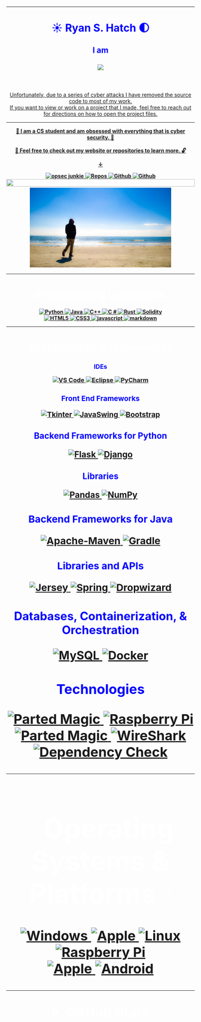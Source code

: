<!--
****************************************************************************************
Title: README.md                 *******************************************************
Developed by: Ryan Hatch         *******************************************************
Last Updated: March 18 2024      *******************************************************
Version: 3.0                     *******************************************************
****************************************************************************************
-->

<!DOCTYPE html>
<html lang="en">
  <head>
    <meta charset="UTF-8">
    <meta name="viewport" content="width=device-width, initial-scale=1.0">
  </head>
  <body>
    <hr>
    <h1 align="center" style="color: blue;">☀️ Ryan S. Hatch 🌓</h1>
    <h2 align="center" style="color: blue;">I am <p align="center">
        <a href="https://ryanshatch.com">
          <img src="https://readme-typing-svg.demolab.com/?lines=a%20programmer.;a%20data%20analyst.;addicted%20to%20machine learning.;obsessed%20with%20cryptography.;obsessed%20with%20data%20and%20security.;a%20passionate%20blue%20teamer.;a%20versatile%20specialist.%20&font=Fira%20Code&center=true&width=360&height=42&color=89CFF0&vCenter=true&size=18&pause=33">
    </h2>
    <!-- </p><p align="center"> -->
    <br>
    <p align="center">Unfortunately, due to a series of cyber attacks I have removed the source code to most of my work. <br>If you want to view or work on a project that I made, feel free to reach out for directions on how to open the project files. </p>
    <hr>
    <p align="center">
      <!--       <br> -->
      <b>📘 I am a CS student and am obsessed with everything that is cyber security. 📘 <br>
        <br>🔐 Feel free to check out my website or repositories to learn more. 🔓
    </p>
    <div align="center">
      <p>&darr;</p>
      <div>
        <!--     <a href="https://ryanshatch.com/resume"><img src="https://img.shields.io/badge/Resume:_-ryanshatch.me-blue?style=flat-square&logo=Raspberry%20Pi" alt="opsec junkie"></a> -->
        <a href="https://ryanshatch.com">
          <img src="https://img.shields.io/badge/Portfolio:_-ryanshatch.com-blue?style=flat-square&logo=Raspberry%20Pi" alt="opsec junkie">
        </a>
        <a href="https://github.com/ryanshatch/ryanshatch/blob/main/list.md">
          <img src="http://img.shields.io/badge/Projects:_-Organized List-blue?style=flat-square&logo=xbox" alt="Repos">
        </a>
        <a href="https://ryanshatch.com/Flappy-Bird">
          <img src="http://img.shields.io/badge/Sandbox:_-Flappy%20Bird-blue?style=flat-square&logo=Playstation" alt="Github">
        </a>
        <a href=mailto:ryan@rshatch.com>
          <img src="http://img.shields.io/badge/Email:_-Reach%20Out-blue?style=flat-square&logo=Messenger" alt="Github">
        </a>
        <a href="https://ryanshatch.com"></a>
        <img src="https://user-images.githubusercontent.com/73097560/115834477-dbab4500-a447-11eb-908a-139a6edaec5c.gif" style="width: 100%; height: 50%; animation: spin 300s linear infinite;">
        <!--         <style>
          @keyframes spin {
            0% {
              transform: rotate(0deg);
            }
            100% {
              transform: rotate(360deg);
            }
          }
        </style> -->
        <!-- https://user-images.githubusercontent.com/73097560/115834477-dbab4500-a447-11eb-908a-139a6edaec5c.gif -->
        <!--        <h1></h1> -->
        <br>
      </div>
    </div>
    <picture>
      <div style="text-align">
        <div align="center">
          <source media="(prefers-color-scheme: dark)" srcset="https://github.com/ryanshatch/ryanshatch.github.io/blob/main/hhi.jpg">
          <img alt=" " src="https://github.com/ryanshatch/ryanshatch/blob/main/images/hhi.jpg" style="width: 75%; height: 50%;">
        </div>
      </div>
    </picture>
    <hr>
    <!-- <h1></h1> -->
    <h1 align="center" style="color: white;">▫️ Programming Languages ▫️ </h1>
    <p align="center">
      <!--   <h4 align="center">Programming:</h4><p align="center"> -->
      <!-- Back end Languages -->
      <a href="https://github.com/ryanshatch">
        <img src="https://img.shields.io/badge/python-black?style=for-the-badge&logo=python&logoColor=blue" alt="Python">
      </a>
      <a href="https://github.com/ryanshatch">
        <img src="https://img.shields.io/badge/java-black?style=for-the-badge&logo=openjdk&logoColor=blue" alt="Java">
      </a>
      <a href="https://github.com/ryanshatch">
        <img src="https://img.shields.io/badge/c++-black?style=for-the-badge&logo=cplusplus&logoColor=blue" alt="C++">
      </a>
      <a href="https://github.com/ryanshatch">
        <a href="https://github.com/ryanshatch">
          <img src="https://img.shields.io/badge/c%23-%23000000.svg?style=for-the-badge&logo=cplusplus&logoColor=blue" alt="C #">
        </a>
        <a href="https://github.com/imaclone-sol">
          <img src="https://img.shields.io/badge/Rust-black?style=for-the-badge&logo=rust&logoColor=blue" alt="Rust">
        </a>
        <a href="https://github.com/ryanshatch">
          <img src="https://img.shields.io/badge/Solidity-black?style=for-the-badge&logo=solidity&logoColor=blue" alt="Solidity">
        </a>
        <!--       </a> -->
        <br>
        <!--     <h4 align="center">Web Development:</h4><p align="center"> -->
        <!-- Front End Languages -->
        <a href="https://github.com/ryanshatch">
          <img src="https://img.shields.io/badge/html-black?style=for-the-badge&logo=html5&logoColor=white" alt="HTML5">
        </a>
        <a href="https://github.com/ryanshatch">
          <img src="https://img.shields.io/badge/css-black?style=for-the-badge&logo=css3&logoColor=white" alt="CSS3">
        </a>
        <a href="https://github.com/ryanshatch">
          <img src="https://img.shields.io/badge/javascript-black?style=for-the-badge&logo=javascript&logoColor=white" alt="javascript">
        </a>
        <a href="https://github.com/ryanshatch">
          <img src="https://img.shields.io/badge/markdown-%23000000.svg?style=for-the-badge&logo=markdown&logoColor=white" alt="markdown">
        </a>
        <!--   <a href="https://github.com/ryanshatch"><img src="https://img.shields.io/badge/html-black?style=for-the-badge&logo=html" alt="HTML"></a><a href="https://github.com/ryanshatch"><img src="https://img.shields.io/badge/css-black?style=for-the-badge&logo=css" alt="CSS"><a href="https://github.com/ryanshatch">   -->
        <!--   <a href="https://github.com/ryanshatch"><img src="https://img.shields.io/badge/sql-black?style=for-the-badge&logo=mysql" alt="SQL"> -->
      </a>
      <br>
      <hr>
      <!-- <br> -->
      <!-- <h1></h1> -->
    <h1 align="center" style="color: white;">▫️ Technologies & Frameworks ▫️ </h1>
    <p align="center">
    <h3 align="center" style="color: blue;">IDEs <h /3>
        <p align="center">
          <a href="https://github.com/ryanshatch">
            <img src="https://img.shields.io/badge/vscode-black?style=for-the-badge&logo=visual-studio-code&logoColor=blue" alt="VS Code">
          </a>
          </a>
          <a href="https://github.com/ryanshatch">
            <img src="https://img.shields.io/badge/eclipse-black?style=for-the-badge&logo=eclipse&logoColor=blue" alt="Eclipse">
          </a>
          <a href="https://github.com/ryanshatch">
            <img src="https://img.shields.io/badge/pycharm-black?style=for-the-badge&logo=pycharm&logoColor=blue" alt="PyCharm">
          </a>
          <h3 align="center" style="color: blue;">Front End Frameworks <h /3>
        <p align="center">
          <a href="https://github.com/ryanshatch">
            <img src="https://img.shields.io/badge/Tkinter-black?style=for-the-badge&logo=Python&logoColor=blue" alt="Tkinter">
          </a>
          <a href="https://github.com/ryanshatch">
            <img src="https://img.shields.io/badge/Swing-black?style=for-the-badge&logo=openjdk&logoColor=blue" alt="JavaSwing">
          </a>
          <a href="https://github.com/ryanshatch">
            <img src="https://img.shields.io/badge/Bootstrap-black?style=for-the-badge&logo=bootstrap&logoColor=blue" alt="Bootstrap">
          </a>
        <h3 align="center" style="color: blue;">Backend Frameworks for Python <h /3>
            <p align="center">
              <a href="https://github.com/ryanshatch">
                <img src="https://img.shields.io/badge/flask-black?style=for-the-badge&logo=flask&logoColor=blue" alt="Flask">
              </a>
              </a>
              <a href="https://github.com/ryanshatch">
                <img src="https://img.shields.io/badge/django-black?style=for-the-badge&logo=django&logoColor=blue" alt="Django">
              </a>
              </a>
        <h4 align="center" style="color: blue;">Libraries <h /4>
            <p align="center">
              <a href="https://github.com/ryanshatch">
                <img src="https://img.shields.io/badge/pandas-black?style=for-the-badge&logo=pandas&logoColor=white" alt="Pandas">
              </a>
              </a>
              <a href="https://github.com/ryanshatch">
                <img src="https://img.shields.io/badge/numpy-black?style=for-the-badge&logo=numpy&logoColor=white" alt="NumPy">
              </a>
              </a>
              <br>
        <h3 align="center" style="color: blue;">Backend Frameworks for Java <h /3>
            <p align="center">
              <a href="https://github.com/ryanshatch">
                <img src="https://img.shields.io/badge/maven-black?style=for-the-badge&logo=apache-maven&logoColor=blue" alt="Apache-Maven">
              </a>
              </a>
              <a href="https://github.com/ryanshatch">
                <img src="https://img.shields.io/badge/Gradle-black?style=for-the-badge&logo=gradle&logoColor=blue" alt="Gradle">
              </a>
              </a>
        <h4 align="center" style="color: blue;">Libraries and APIs <h /4>
            <p align="center">
              <a href="https://github.com/ryanshatch">
                <img src="https://img.shields.io/badge/JAX RS-black?style=for-the-badge&logo=apache&logoColor=white" alt="Jersey">
              </a>
              <a href="https://github.com/ryanshatch">
                <img src="https://img.shields.io/badge/spring-black?style=for-the-badge&logo=spring&logoColor=white" alt="Spring">
              </a>
              </a>
              <a href="https://github.com/ryanshatch">
                <img src="https://img.shields.io/badge/Dropwizard-black?style=for-the-badge&logo=openjdk&logoColor=white" alt="Dropwizard">
              </a>
                <h3 align="center" style="color: blue;">Databases, Containerization, & Orchestration <h /3>
                    <p align="center">
                      <a href="https://github.com/ryanshatch">
                        <img src="https://img.shields.io/badge/MySQL-black?style=for-the-badge&logo=mysql&logoColor=blue" alt="MySQL">
                        <a href="https://github.com/ryanshatch">
                          <img src="https://img.shields.io/badge/Docker-black?style=for-the-badge&logo=docker&logoColor=blue" alt="Docker">
                        </a>
                      </a>
                    <h3 align="center" style="color: blue;">Technologies <h /3>
                        <p align="center">
                          <a href="https://github.com/ryanshatch">
                            <img src="https://img.shields.io/badge/LLMs & AI-black?style=for-the-badge&logo=OpenAI&logoColor=blue" alt="Parted Magic">
                          </a>
                          <a href="https://github.com/ryanshatch">
                            <img src="https://img.shields.io/badge/raspberry pi-black?style=for-the-badge&logo=raspberry-pi&logoColor=blue" alt="Raspberry Pi">
                          </a>
                          <a href="https://github.com/ryanshatch">
                            <img src="https://img.shields.io/badge/Parted Magic-black?style=for-the-badge&logo=Tor Browser&logoColor=blue" alt="Parted Magic">
                          </a>
                          <a href="https://github.com/ryanshatch">
                            <img src="https://img.shields.io/badge/Wireshark-black?style=for-the-badge&logo=wireshark&logoColor=blue" alt="WireShark">
                          </a>
                          <a href="https://github.com/ryanshatch">
                            <img src="https://img.shields.io/badge/OWASP Dependency Check-black?style=for-the-badge&logo=owasp&logoColor=blue" alt="Dependency Check">
                          </a>
                          <!--           <a href="https://github.com/ryanshatch"><img src="https://img.shields.io/badge/parted-magic-black?style=for-the-badge&logo=partedmagic" alt="Parted Magic"></a></p> -->
                          <br>
                          <hr>
                          <!-- <h1></h1> -->
                        <h1 align="center" style="color: white;">▫️ Operating Systems & Platforms ▫️ </h1>
                        <p align="center">
                          <a href="https://github.com/ryanshatch">
                            <img src="https://img.shields.io/badge/Windows-black?style=for-the-badge&logo=Windows&logoColor=blue" alt="Windows">
                          </a>
                          <a href="https://github.com/ryanshatch">
                            <img src="https://img.shields.io/badge/Mac-black?style=for-the-badge&logo=Apple&logoColor=blue" alt="Apple">
                          </a>
                          <a href="https://github.com/ryanshatch">
                            <img src="https://img.shields.io/badge/linux-black?style=for-the-badge&logo=Linux&logoColor=blue" alt="Linux">
                            <a href="https://github.com/ryanshatch"></a>
                            <a href="https://github.com/ryanshatch">
                              <img src="https://img.shields.io/badge/raspbian-black?style=for-the-badge&logo=raspberry-pi&logoColor=blue" alt="Raspberry Pi">
                            </a>
                            <br>
                            <!--   <a href="https://github.com/ryanshatch"><img src="https://img.shields.io/badge/Ubuntu-black?style=for-the-badge&logo=Ubuntu" alt="Ubuntu"></a><a href="https://github.com/ryanshatch"><img src="https://img.shields.io/badge/Debian-black?style=for-the-badge&logo=Debian" alt="Debian"></a><a href="https://github.com/ryanshatch"><img src="https://img.shields.io/badge/Mint-black?style=for-the-badge&logo=Linux Mint" alt="Linux Mint"></a><a href="https://github.com/ryanshatch"><img src="https://img.shields.io/badge/Fedora-black?style=for-the-badge&logo=Fedora" alt="Fedora"></a><a href="https://github.com/ryanshatch"><img src="https://img.shields.io/badge/Redhat-black?style=for-the-badge&logo=Redhat" alt="Redhat"></a><br> -->
                            <!--   <a href="https://github.com/ryanshatch"><img src="https://img.shields.io/badge/Alpine-black?style=for-the-badge&logo=Alpine-Linux" alt="Alpine Linux"></a> -->
                            <a href="https://github.com/ryanshatch">
                              <img src="https://img.shields.io/badge/Apple-black?style=for-the-badge&logo=Apple&logoColor=white" alt="Apple">
                            </a>
                            <a href="https://github.com/ryanshatch">
                              <img src="https://img.shields.io/badge/Android-black?style=for-the-badge&logo=Android&logoColor=white" alt="Android">
                            </a>
                        </p>
                        <hr>
                        <!--                     <h1></h1> -->
                        <!--                     <br> -->
                        <details>
                          <!-- GitHub Stats -->
                          <summary align="center" style="color: white;">GitHub Stats</summary>
                          <h1></h1>
                          <!-- Profile Details and Commits -->
                          <p align="center">
                            <a href="https://github.com/ryanshatch">
                              <img src="https://github-readme-streak-stats.herokuapp.com/?user=ryanshatch&hide_border=true&card_width=338&theme=github_dark" alt="Streak Stats">
                            </a>
                            <!--     <a href="https://github.com/ryanshatch"><img src="https://github-readme-stats.vercel.app/api/top-langs/?username=ryanshatch&layout=compact&langs_count=13&theme=transparent" alt="Top Languages"></a></p> -->
                          <p align="center">
                            <a href="https://github.com/ryanshatch">
                              <img src="http://github-profile-summary-cards.vercel.app/api/cards/profile-details?username=ryanshatch&theme=github_dark" alt="Profile Details">
                            </a>
                          </p>
                          <!-- Current Streak and Stats -->
                          <p align="center">
                            <a href="https://github.com/ryanshatch">
                              <img src="http://github-profile-summary-cards.vercel.app/api/cards/productive-time?username=ryanshatch&hide_border=true&card_width=338&theme=github_dark&utcOffset=8" alt="Streak Stats">
                            </a>
                            <a href="https://github.com/ryanshatch">
                              <img src="http://github-profile-summary-cards.vercel.app/api/cards/stats?username=ryanshatch&theme=github_dark" alt="Stats">
                            </a>
                          </p>
                          <!-- Top Languages by Repo and Commit -->
                          <p align="center">
                            <a href="https://github.com/ryanshatch">
                              <img src="http://github-profile-summary-cards.vercel.app/api/cards/repos-per-language?username=ryanshatch&langs_count=13&theme=github_dark&exclude_repo=CSS" alt="By Repo">
                            </a>
                            <a href="https://github.com/ryanshatch">
                              <img src="http://github-profile-summary-cards.vercel.app/api/cards/most-commit-language?username=ryanshatch&langs_count=13&theme=github_dark&exclude=CSS" alt="By Commit">
                            </a>
                          </p>
                          <!-- Most Used Languages -->
                          <p align="center">
                            <a href="https://github.com/ryanshatch">
                              <img src="https://github-readme-stats.vercel.app/api/top-langs/?username=ryanshatch&layout=compact&langs_count=10&theme=transparent&exclude_repo=Inventory-Tracker" alt="Top Languages" style="width: 50%; height: 50%">
                            </a>
                            <!-- </p> -->
                            <hr>
                            <picture>
                              <div align="center">
                                <source media="(prefers-color-scheme: dark)" srcset="https://github.com/ryanshatch/Can-You-Even-Triforce/raw/main/1331599477182.jpg" style="width: 100%; height: auto">
                                <img alt=" " src="https://github.com/ryanshatch/Can-You-Even-Triforce/raw/main/1331599477182.jpg" style="width: 200%;">
                              </div>
                            </picture>
                          <h1></h1>
                          <p align="center">
                            <a href="https://github.com/ryanshatch">
                              <img src="https://komarev.com/ghpvc/?username=ryanshatch&color=blue&style=flat" alt="Profile Views">
                            </a>
                          </p>
